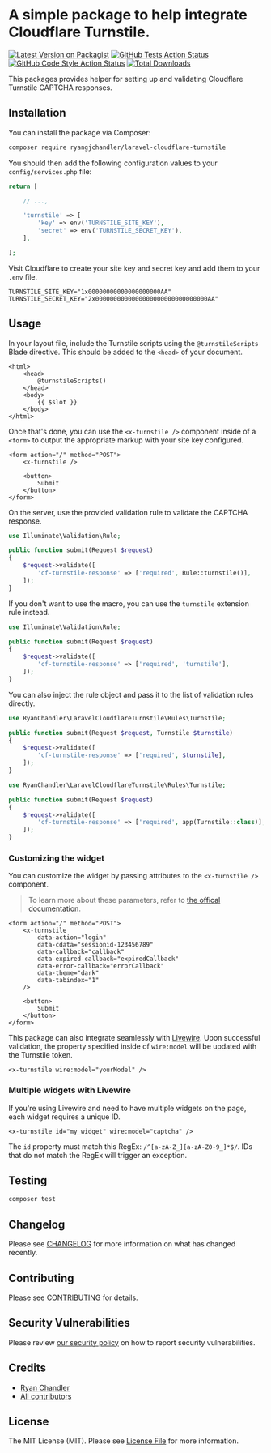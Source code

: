 # A simple package to help integrate Cloudflare Turnstile.

[![Latest Version on Packagist](https://img.shields.io/packagist/v/ryangjchandler/laravel-cloudflare-turnstile.svg?style=flat-square)](https://packagist.org/packages/ryangjchandler/laravel-cloudflare-turnstile)
[![GitHub Tests Action Status](https://img.shields.io/github/actions/workflow/status/ryangjchandler/laravel-cloudflare-turnstile/run-tests.yml?branch=main&style=flat-square&label=tests)](https://github.com/ryangjchandler/laravel-cloudflare-turnstile/actions?query=workflow%3Arun-tests+branch%3Amain)
[![GitHub Code Style Action Status](https://img.shields.io/github/actions/workflow/status/ryangjchandler/laravel-cloudflare-turnstile/fix-php-code-style-issues.yml?branch=main&style=flat-square&label=code+style)](https://github.com/ryangjchandler/laravel-cloudflare-turnstile/actions?query=workflow%3A"Fix+PHP+code+style+issues"+branch%3Amain)
[![Total Downloads](https://img.shields.io/packagist/dt/ryangjchandler/laravel-cloudflare-turnstile.svg?style=flat-square)](https://packagist.org/packages/ryangjchandler/laravel-cloudflare-turnstile)

This packages provides helper for setting up and validating Cloudflare Turnstile CAPTCHA responses.

## Installation

You can install the package via Composer:

```bash
composer require ryangjchandler/laravel-cloudflare-turnstile
```

You should then add the following configuration values to your `config/services.php` file:

```php
return [

    // ...,

    'turnstile' => [
        'key' => env('TURNSTILE_SITE_KEY'),
        'secret' => env('TURNSTILE_SECRET_KEY'),
    ],

];
```

Visit Cloudflare to create your site key and secret key and add them to your `.env` file.

```
TURNSTILE_SITE_KEY="1x00000000000000000000AA"
TURNSTILE_SECRET_KEY="2x0000000000000000000000000000000AA"
```

## Usage

In your layout file, include the Turnstile scripts using the `@turnstileScripts` Blade directive. This should be added to the `<head>` of your document.

```blade
<html>
    <head>
        @turnstileScripts()
    </head>
    <body>
        {{ $slot }}
    </body>
</html>
```

Once that's done, you can use the `<x-turnstile />` component inside of a `<form>` to output the appropriate markup with your site key configured.

```blade
<form action="/" method="POST">
    <x-turnstile />

    <button>
        Submit
    </button>
</form>
```

On the server, use the provided validation rule to validate the CAPTCHA response.

```php
use Illuminate\Validation\Rule;

public function submit(Request $request)
{
    $request->validate([
        'cf-turnstile-response' => ['required', Rule::turnstile()],
    ]);
}
```

If you don't want to use the macro, you can use the `turnstile` extension rule instead.

```php
use Illuminate\Validation\Rule;

public function submit(Request $request)
{
    $request->validate([
        'cf-turnstile-response' => ['required', 'turnstile'],
    ]);
}
```

You can also inject the rule object and pass it to the list of validation rules directly.

```php
use RyanChandler\LaravelCloudflareTurnstile\Rules\Turnstile;

public function submit(Request $request, Turnstile $turnstile)
{
    $request->validate([
        'cf-turnstile-response' => ['required', $turnstile],
    ]);
}
```

```php
use RyanChandler\LaravelCloudflareTurnstile\Rules\Turnstile;

public function submit(Request $request)
{
    $request->validate([
        'cf-turnstile-response' => ['required', app(Turnstile::class)],
    ]);
}
```

### Customizing the widget

You can customize the widget by passing attributes to the `<x-turnstile />` component.

> To learn more about these parameters, refer to [the offical documentation](https://developers.cloudflare.com/turnstile/get-started/client-side-rendering/#configurations).

```blade
<form action="/" method="POST">
    <x-turnstile
        data-action="login"
        data-cdata="sessionid-123456789"
        data-callback="callback"
        data-expired-callback="expiredCallback"
        data-error-callback="errorCallback"
        data-theme="dark"
        data-tabindex="1"
    />

    <button>
        Submit
    </button>
</form>
```

This package can also integrate seamlessly with [Livewire](https://livewire.laravel.com). Upon successful validation, the property specified inside of `wire:model` will be updated with the Turnstile token.

```blade
<x-turnstile wire:model="yourModel" />
```

### Multiple widgets with Livewire

If you're using Livewire and need to have multiple widgets on the page, each widget requires a unique ID.

```blade
<x-turnstile id="my_widget" wire:model="captcha" />
```

The `id` property must match this RegEx: `/^[a-zA-Z_][a-zA-Z0-9_]*$/`. IDs that do not match the RegEx will trigger an exception.

## Testing

```bash
composer test
```

## Changelog

Please see [CHANGELOG](CHANGELOG.md) for more information on what has changed recently.

## Contributing

Please see [CONTRIBUTING](CONTRIBUTING.md) for details.

## Security Vulnerabilities

Please review [our security policy](../../security/policy) on how to report security vulnerabilities.

## Credits

- [Ryan Chandler](https://github.com/ryangjchandler)
- [All contributors](../../contributors)

## License

The MIT License (MIT). Please see [License File](LICENSE.md) for more information.

